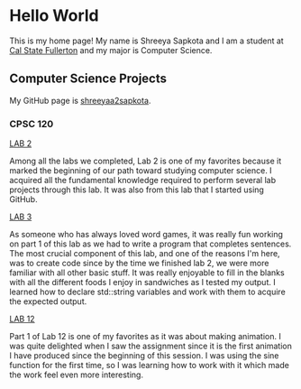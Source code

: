 # Hello World

This is my home page! My name is Shreeya Sapkota and I am a student at [Cal State Fullerton](http://www.fullerton.edu/) and my major is Computer Science.

## Computer Science Projects

My GitHub page is [shreeyaa2sapkota](https://github.com/shreeyaa2sapkota).

### CPSC 120

[LAB 2](https://github.com/cpsc-pilot-fall-2022/cpsc-120-lab-02-shreeyaa2sapkota)

Among all the labs we completed, Lab 2 is one of my favorites because it marked the beginning of our path toward studying computer science. I acquired all the fundamental knowledge required to perform several lab projects through this lab. It was also from this lab that I started using GitHub. 

[LAB 3](https://github.com/cpsc-pilot-fall-2022/cpsc-120-lab-03-shreeyaa2sapkota)

As someone who has always loved word games, it was really fun working on part 1 of this lab as we had to write a program that completes sentences. The most crucial component of this lab, and one of the reasons I'm here, was to create code since by the time we finished lab 2, we were more familiar with all other basic stuff. It was really enjoyable to fill in the blanks with all the different foods I enjoy in sandwiches as I tested my output. I learned how to declare std::string variables and work with them to acquire the expected output.

[LAB 12](https://github.com/cpsc-pilot-fall-2022/cpsc-120-lab-12-kris-shreeya-and-johnathan)

Part 1 of Lab 12 is one of my favorites as it was about making animation. I was quite delighted when I saw the assignment since it is the first animation I have produced since the beginning of this session. I was using the sine function for the first time, so I was learning how to work with it which made the work feel even more interesting.